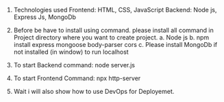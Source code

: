 1. Technologies used
 Frontend:  HTML, CSS, JavaScript
 Backend: Node js, Express Js, MongoDb
2. Before be have to install using command. please install all command in Project directory where you want to create project.
a. Node js 
b. npm install express mongoose body-parser cors
c. Please install MongoDb if not installed (in window)  to run localhost

4. To start Backend
   command: node server.js
5. To start Frontend
   Command:  npx http-server
6. Wait i will also show how to use DevOps for Deployemet.
    
   
